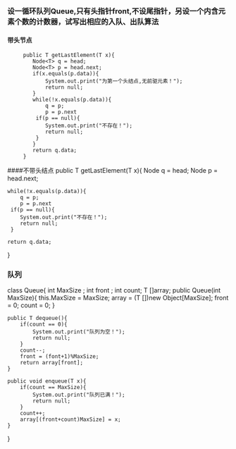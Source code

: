 ### 设一循环队列Queue,只有头指针front,不设尾指针，另设一个内含元素个数的计数器，试写出相应的入队、出队算法
#### 带头节点


		 public T getLastElement(T x){
			Node<T> q = head;
			Node<T> p = head.next;
			if(x.equals(p.data)){
				System.out.print("为第一个头结点,无前驱元素！");
				return null;
			}
			while(!x.equals(p.data)){
				q = p;
				p = p.next
			 if(p == null){
				System.out.print("不存在！");
				return null;
			 }
			}
			return q.data;
		 }

 
####不带头结点
  public T getLastElement(T x){
	Node<T> q = head;
	Node<T> p = head.next;
	
    while(!x.equals(p.data)){
		q = p;
		p = p.next
	 if(p == null){
		System.out.print("不存在！");
		return null;
	 }
	
	return q.data;
 }
 
### 队列
 class Queue<T>{
	int MaxSize ;
	int front ;
	int count;
	T []array;
	public Queue(int MaxSize){
		this.MaxSize = MaxSize;
		array = (T [])new Object[MaxSize];
		front  = 0;
		count = 0;
	}
	
	public T dequeue(){
		if(count == 0){
			System.out.print("队列为空！");
			return null;
		}
		count--;
		front = (font+1)%MaxSize;
		return array[front];
	}
	
	public void enqueue(T x){
		if(count == MaxSize){
			System.out.print("队列已满！");
			return null;
		}
		count++;
		array[(front+count)MaxSize] = x;
	}

}












